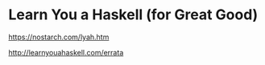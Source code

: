 # Learn You a Haskell (for Great Good)



https://nostarch.com/lyah.htm


http://learnyouahaskell.com/errata
